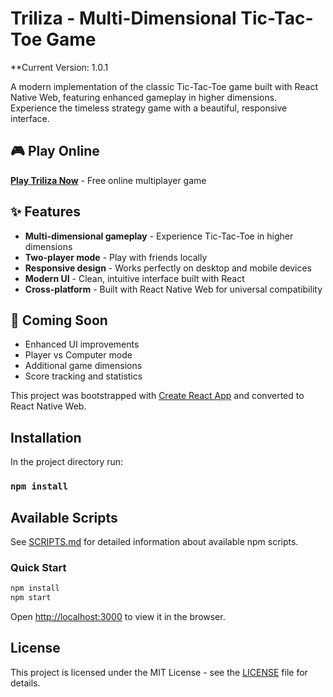 # Triliza - Multi-Dimensional Tic-Tac-Toe Game

**Current Version: 1.0.1

A modern implementation of the classic Tic-Tac-Toe game built with React Native Web, featuring enhanced gameplay in higher dimensions. Experience the timeless strategy game with a beautiful, responsive interface.

## 🎮 Play Online

**[Play Triliza Now](https://jger.github.io/triliza/)** - Free online multiplayer game

## ✨ Features

- **Multi-dimensional gameplay** - Experience Tic-Tac-Toe in higher dimensions
- **Two-player mode** - Play with friends locally
- **Responsive design** - Works perfectly on desktop and mobile devices
- **Modern UI** - Clean, intuitive interface built with React
- **Cross-platform** - Built with React Native Web for universal compatibility

## 🚀 Coming Soon

- Enhanced UI improvements
- Player vs Computer mode
- Additional game dimensions
- Score tracking and statistics

This project was bootstrapped with [Create React App](https://github.com/facebook/create-react-app) and converted to React Native Web.

## Installation

In the project directory run:

### `npm install`

## Available Scripts

See [SCRIPTS.md](SCRIPTS.md) for detailed information about available npm scripts.

### Quick Start

```bash
npm install
npm start
```

Open [http://localhost:3000](http://localhost:3000) to view it in the browser.

## License

This project is licensed under the MIT License - see the [LICENSE](LICENSE) file for details.


